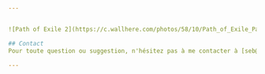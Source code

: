 ```yaml
---


![Path of Exile 2](https://c.wallhere.com/photos/58/10/Path_of_Exile_Path_of_Exile_2_video_games-2290082.jpg!d)

## Contact
Pour toute question ou suggestion, n'hésitez pas à me contacter à [seb@splc.be](mailto:seb@splc.be).

---
```

